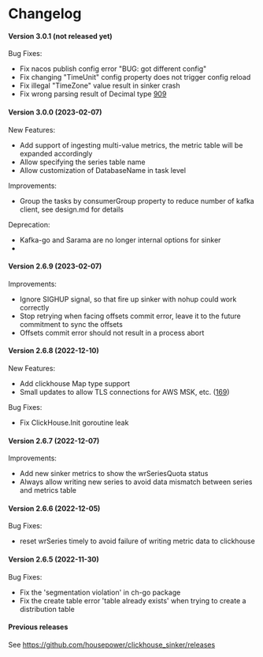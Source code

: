 # Changelog

#### Version 3.0.1 (not released yet)

Bug Fixes:
- Fix nacos publish config error "BUG: got different config"
- Fix changing "TimeUnit" config property does not trigger config reload
- Fix illegal "TimeZone" value result in sinker crash
- Fix wrong parsing result of Decimal type [909](https://github.com/ClickHouse/clickhouse-go/pull/909)


#### Version 3.0.0 (2023-02-07)

New Features:
- Add support of ingesting multi-value metrics, the metric table will be expanded accordingly
- Allow specifying the series table name
- Allow customization of DatabaseName in task level

Improvements:
- Group the tasks by consumerGroup property to reduce number of kafka client, see design.md for details

Deprecation:
- Kafka-go and Sarama are no longer internal options for sinker
- 


#### Version 2.6.9 (2023-02-07)

Improvements:
- Ignore SIGHUP signal, so that fire up sinker with nohup could work correctly
- Stop retrying when facing offsets commit error, leave it to the future commitment to sync the offsets
- Offsets commit error should not result in a process abort


#### Version 2.6.8 (2022-12-10)

New Features:
- Add clickhouse Map type support
- Small updates to allow TLS connections for AWS MSK, etc. 
  ([169](https://github.com/housepower/clickhouse_sinker/pull/169))

Bug Fixes:
- Fix ClickHouse.Init goroutine leak


#### Version 2.6.7 (2022-12-07)

Improvements:
- Add new sinker metrics to show the wrSeriesQuota status
- Always allow writing new series to avoid data mismatch between series and metrics table


#### Version 2.6.6 (2022-12-05)

Bug Fixes:
- reset wrSeries timely to avoid failure of writing metric data to clickhouse


#### Version 2.6.5 (2022-11-30)

Bug Fixes:
- Fix the 'segmentation violation' in ch-go package
- Fix the create table error 'table already exists' when trying to create a distribution table


#### Previous releases

See https://github.com/housepower/clickhouse_sinker/releases